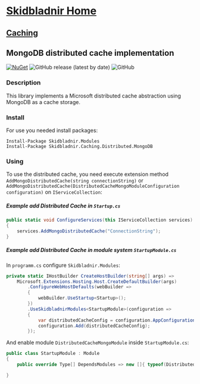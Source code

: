 # [Skidbladnir Home](../../../README.md)

## [Caching](../README.md)

## MongoDB distributed cache implementation

[![NuGet](https://img.shields.io/nuget/vpre/Skidbladnir.Caching.Distributed.MongoDB.svg?label=Skidbladnir.Caching.Distributed.MongoDB)](https://www.nuget.org/packages/Skidbladnir.Caching.Distributed.MongoDB/absoluteLatest/)
![GitHub release (latest by date)](https://img.shields.io/github/v/release/amest/Skidbladnir)
![GitHub](https://img.shields.io/github/license/amest/Skidbladnir)

### Description

This library implements a Microsoft distributed cache abstraction using MongoDB as a cache storage.

### Install

For use you needed install packages:

```
Install-Package Skidbladnir.Modules
Install-Package Skidbladnir.Caching.Distributed.MongoDB
```

### Using

To use the distributed cache, you need execute extension method `AddMongoDistributedCache(string connectionString)` or `AddMongoDistributedCache(DistributedCacheMongoModuleConfiguration configuration)` on `IServiceCollection`:

##### Example add Distributed Cache in `Startup.cs`
```c#
public static void ConfigureServices(this IServiceCollection services)
{
    services.AddMongoDistributedCache("ConnectionString");
}
```

##### Example add Distributed Cache in module system `StartupModule.cs`

In `programm.cs` configure `Skidbladnir.Modules`:

```c#
private static IHostBuilder CreateHostBuilder(string[] args) =>
    Microsoft.Extensions.Hosting.Host.CreateDefaultBuilder(args)
        .ConfigureWebHostDefaults(webBuilder =>
        {
            webBuilder.UseStartup<Startup>();
        })
        .UseSkidbladnirModules<StartupModule>(configuration =>
        {
            var distributedCacheConfig = configuration.AppConfiguration.GetSection("ConnectionStrings:Mongo").Get<DistributedCacheMongoModuleConfiguration>();
            configuration.Add(distributedCacheConfig);
        });
```

And enable module `DistributedCacheMongoModule` inside `StartupModule.cs`:

```c#
public class StartupModule : Module
{
    public override Type[] DependsModules => new []{ typeof(DistributedCacheMongoModule) };

}
```